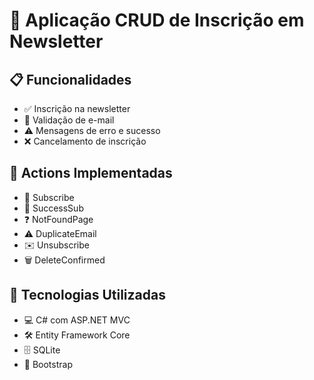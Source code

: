 # 📨 Aplicação CRUD de Inscrição em Newsletter

## 📋 Funcionalidades
- ✅ Inscrição na newsletter
- 🚫 Validação de e-mail
- ⚠️ Mensagens de erro e sucesso
- ❌ Cancelamento de inscrição

## 🔄 Actions Implementadas
- 📩 Subscribe
- 🎊 SuccessSub
- ❓ NotFoundPage
- ⚠️ DuplicateEmail
- ✉️ Unsubscribe
- 🗑️ DeleteConfirmed

## 🚀 Tecnologias Utilizadas
- 💻 C# com ASP.NET MVC
- 🛠️ Entity Framework Core
- 🗄️ SQLite
- 🎨 Bootstrap
